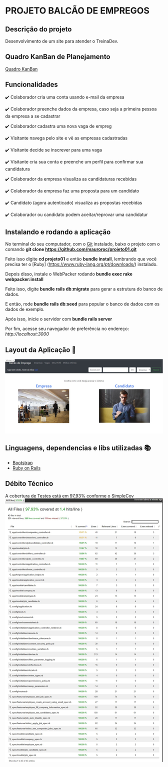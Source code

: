 # PROJETO BALCÃO DE EMPREGOS

## Descrição do projeto 

<p align="justify">
  Desenvolvimento de um site para atender o TreinaDev.
</p>

## Quadro KanBan de Planejamento

[Quadro KanBan](https://trello.com/c/WgYzxkV5/1-planejamento-kanban-do-projeto "Trello")

## Funcionalidades

:heavy_check_mark: Colaborador cria uma conta usando e-mail da empresa  

:heavy_check_mark: Colaborador preenche dados da empresa, caso seja a primeira pessoa da empresa a se cadastrar 

:heavy_check_mark: Colaborador cadastra uma nova vaga de empreg  

:heavy_check_mark: Visitante navega pelo site e vê as empresas cadastradas  

:heavy_check_mark: Visitante decide se inscrever para uma vaga 

:heavy_check_mark: Visitante cria sua conta e preenche um perfil para confirmar sua candidatura 

:heavy_check_mark: Colaborador da empresa visualiza as candidaturas recebidas 

:heavy_check_mark: Colaborador da empresa faz uma proposta para um candidato 

:heavy_check_mark: Candidato (agora autenticado) visualiza as propostas recebidas 

:heavy_check_mark: Colaborador ou candidato podem aceitar/reprovar uma candidatur 

## Instalando e rodando a aplicação

No terminal do seu computador, com o [Git](https://git-scm.com/) instalado, baixo o projeto com o comando **git clone https://github.com/mauroroc/projeto01.git**

Feito isso digite **cd projeto01** e então **bundle install**, lembrando que você precisa ter o [Ruby] (https://www.ruby-lang.org/pt/downloads/) instalado.

Depois disso, instale o WebPacker rodando **bundle exec rake webpacker:install**

Feito isso, digite **bundle rails db:migrate** para gerar a estrutura do banco de dados.

E então, rode **bundle rails db:seed** para popular o banco de dados com os dados de exemplo.

Após isso, inicie o servidor com **bundle rails server**

Por fim, acesse seu navegador de preferência no endereço: *http://localhost:3000*

## Layout da Aplicação :dash:

<img src="readme/img/tela01.jpg">


## Linguagens, dependencias e libs utilizadas :books:

- [Bootstrap](https://getbootstrap.com/)
- [Ruby on Rails](https://rubyonrails.org/)

## Débito Técnico

A cobertura de Testes está em 97,93% conforme o SimpleCov
<img src="readme/img/tela02.jpg">


